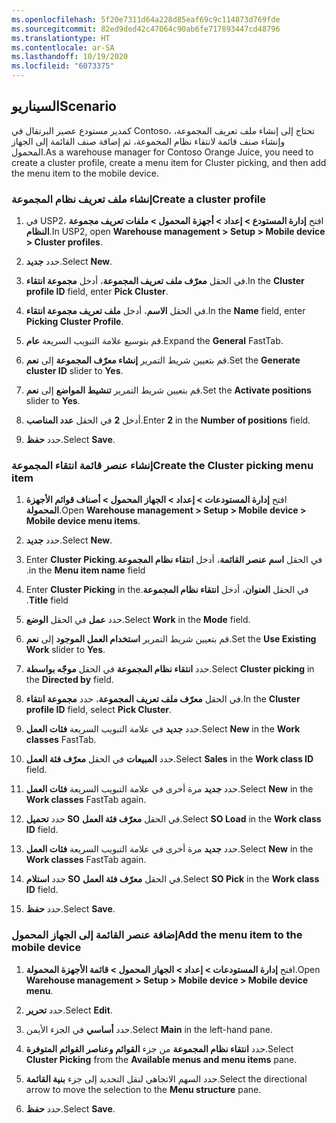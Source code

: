 ```yaml
---
ms.openlocfilehash: 5f20e7311d64a228d85eaf69c9c114873d769fde
ms.sourcegitcommit: 82ed9ded42c47064c90ab6fe717893447cd48796
ms.translationtype: HT
ms.contentlocale: ar-SA
ms.lasthandoff: 10/19/2020
ms.locfileid: "6073375"
---
```

## <a name="scenario"></a><span data-ttu-id="4e8bb-101">السيناريو</span><span class="sxs-lookup"><span data-stu-id="4e8bb-101">Scenario</span></span>
<span data-ttu-id="4e8bb-102">كمدير مستودع عصير البرتقال في Contoso، تحتاج إلى إنشاء ملف تعريف المجموعة، وإنشاء صنف قائمة لانتقاء نظام المجموعة، ثم إضافة صنف القائمة إلى الجهاز المحمول.</span><span class="sxs-lookup"><span data-stu-id="4e8bb-102">As a warehouse manager for Contoso Orange Juice, you need to create a cluster profile, create a menu item for Cluster picking, and then add the menu item to the mobile device.</span></span>
 
### <a name="create-a-cluster-profile"></a><span data-ttu-id="4e8bb-103">إنشاء ملف تعريف نظام المجموعة</span><span class="sxs-lookup"><span data-stu-id="4e8bb-103">Create a cluster profile</span></span>

1.  <span data-ttu-id="4e8bb-104">في USP2، افتح **إدارة المستودع > إعداد > أجهزة المحمول > ملفات تعريف مجموعة النظام**.</span><span class="sxs-lookup"><span data-stu-id="4e8bb-104">In USP2, open **Warehouse management > Setup > Mobile device > Cluster profiles**.</span></span>

2.  <span data-ttu-id="4e8bb-105">حدد **جديد‎**.</span><span class="sxs-lookup"><span data-stu-id="4e8bb-105">Select **New**.</span></span>

3.  <span data-ttu-id="4e8bb-106">في الحقل **معرّف ملف تعريف المجموعة**، أدخل **مجموعة انتقاء**.</span><span class="sxs-lookup"><span data-stu-id="4e8bb-106">In the **Cluster profile ID** field, enter **Pick Cluster**.</span></span>

4.  <span data-ttu-id="4e8bb-107">في الحقل **الاسم**، أدخل **ملف تعريف مجموعة انتقاء**.</span><span class="sxs-lookup"><span data-stu-id="4e8bb-107">In the **Name** field, enter **Picking Cluster Profile**.</span></span>

5.  <span data-ttu-id="4e8bb-108">قم بتوسيع علامة التبويب السريعة **عام**.</span><span class="sxs-lookup"><span data-stu-id="4e8bb-108">Expand the **General** FastTab.</span></span>

6.  <span data-ttu-id="4e8bb-109">قم بتعيين شريط التمرير **إنشاء معرّف المجموعة** إلى **نعم**.</span><span class="sxs-lookup"><span data-stu-id="4e8bb-109">Set the **Generate cluster ID** slider to **Yes**.</span></span>

7.  <span data-ttu-id="4e8bb-110">قم بتعيين شريط التمرير **تنشيط المواضع** إلى **نعم**.</span><span class="sxs-lookup"><span data-stu-id="4e8bb-110">Set the **Activate positions** slider to **Yes**.</span></span>

8.  <span data-ttu-id="4e8bb-111">أدخل **2** في الحقل **عدد المناصب**.</span><span class="sxs-lookup"><span data-stu-id="4e8bb-111">Enter **2** in the **Number of positions** field.</span></span>

9.  <span data-ttu-id="4e8bb-112">حدد **حفظ**.</span><span class="sxs-lookup"><span data-stu-id="4e8bb-112">Select **Save**.</span></span>


### <a name="create-the-cluster-picking-menu-item"></a><span data-ttu-id="4e8bb-113">إنشاء عنصر قائمة انتقاء المجموعة</span><span class="sxs-lookup"><span data-stu-id="4e8bb-113">Create the Cluster picking menu item</span></span>

1.  <span data-ttu-id="4e8bb-114">افتح **إدارة المستودعات > إعداد > الجهاز المحمول > أصناف قوائم الأجهزة المحمولة**.</span><span class="sxs-lookup"><span data-stu-id="4e8bb-114">Open **Warehouse management > Setup > Mobile device > Mobile device menu items**.</span></span>

2.  <span data-ttu-id="4e8bb-115">حدد **جديد‎**.</span><span class="sxs-lookup"><span data-stu-id="4e8bb-115">Select **New**.</span></span>

3.  <span data-ttu-id="4e8bb-116">في الحقل **اسم عنصر القائمة**، أدخل **‏‫انتقاء نظام المجموعة**.</span><span class="sxs-lookup"><span data-stu-id="4e8bb-116">Enter **Cluster Picking** in the **Menu item name** field.</span></span>

4.  <span data-ttu-id="4e8bb-117">في الحقل **العنوان**، أدخل **‏‫انتقاء نظام المجموعة**.</span><span class="sxs-lookup"><span data-stu-id="4e8bb-117">Enter **Cluster Picking** in the **Title** field.</span></span>

5.  <span data-ttu-id="4e8bb-118">حدد **عمل** في الحقل **الوضع‬‏‎**.</span><span class="sxs-lookup"><span data-stu-id="4e8bb-118">Select **Work** in the **Mode** field.</span></span>

6.  <span data-ttu-id="4e8bb-119">قم بتعيين شريط التمرير **‏‫استخدام العمل الموجود‬** إلى **نعم**.</span><span class="sxs-lookup"><span data-stu-id="4e8bb-119">Set the **Use Existing Work** slider to **Yes**.</span></span>

7.  <span data-ttu-id="4e8bb-120">حدد **انتقاء نظام المجموعة** في الحقل **موجّه بواسطة**.</span><span class="sxs-lookup"><span data-stu-id="4e8bb-120">Select **Cluster picking** in the **Directed by** field.</span></span>

8.  <span data-ttu-id="4e8bb-121">في الحقل **معرّف ملف تعريف المجموعة**، حدد **مجموعة انتقاء**.</span><span class="sxs-lookup"><span data-stu-id="4e8bb-121">In the **Cluster profile ID** field, select **Pick Cluster**.</span></span>

9.  <span data-ttu-id="4e8bb-122">حدد **جديد** في علامة التبويب السريعة **‏‫فئات العمل‬**.</span><span class="sxs-lookup"><span data-stu-id="4e8bb-122">Select **New** in the **Work classes** FastTab.</span></span>

10. <span data-ttu-id="4e8bb-123">حدد **المبيعات** في الحقل **معرّف فئة العمل**.</span><span class="sxs-lookup"><span data-stu-id="4e8bb-123">Select **Sales** in the **Work class ID** field.</span></span>

11. <span data-ttu-id="4e8bb-124">حدد **جديد** مرة أخرى في علامة التبويب السريعة **‏‫فئات العمل‬**.</span><span class="sxs-lookup"><span data-stu-id="4e8bb-124">Select **New** in the **Work classes** FastTab again.</span></span>

12. <span data-ttu-id="4e8bb-125">حدد **تحميل SO** في الحقل **معرّف فئة العمل**.</span><span class="sxs-lookup"><span data-stu-id="4e8bb-125">Select **SO Load** in the **Work class ID** field.</span></span>

13. <span data-ttu-id="4e8bb-126">حدد **جديد** مرة أخرى في علامة التبويب السريعة **‏‫فئات العمل‬**.</span><span class="sxs-lookup"><span data-stu-id="4e8bb-126">Select **New** in the **Work classes** FastTab again.</span></span>

14. <span data-ttu-id="4e8bb-127">حدد **استلام SO** في الحقل **معرّف فئة العمل**.</span><span class="sxs-lookup"><span data-stu-id="4e8bb-127">Select **SO Pick** in the **Work class ID** field.</span></span>

15. <span data-ttu-id="4e8bb-128">حدد **حفظ**.</span><span class="sxs-lookup"><span data-stu-id="4e8bb-128">Select **Save**.</span></span>


### <a name="add-the-menu-item-to-the-mobile-device"></a><span data-ttu-id="4e8bb-129">إضافة عنصر القائمة إلى الجهاز المحمول</span><span class="sxs-lookup"><span data-stu-id="4e8bb-129">Add the menu item to the mobile device</span></span>

1. <span data-ttu-id="4e8bb-130">افتح **إدارة المستودعات > إعداد > الجهاز المحمول > قائمة الأجهزة المحمولة**.</span><span class="sxs-lookup"><span data-stu-id="4e8bb-130">Open **Warehouse management > Setup > Mobile device > Mobile device menu**.</span></span>

2. <span data-ttu-id="4e8bb-131">حدد **تحرير**.</span><span class="sxs-lookup"><span data-stu-id="4e8bb-131">Select **Edit**.</span></span> 

3. <span data-ttu-id="4e8bb-132">حدد **أساسي** في الجزء الأيمن.</span><span class="sxs-lookup"><span data-stu-id="4e8bb-132">Select **Main** in the left-hand pane.</span></span>

3. <span data-ttu-id="4e8bb-133">حدد **انتقاء نظام المجموعة** من جزء **القوائم وعناصر القوائم المتوفرة**.</span><span class="sxs-lookup"><span data-stu-id="4e8bb-133">Select **Cluster Picking** from the **Available menus and menu items** pane.</span></span>

4. <span data-ttu-id="4e8bb-134">حدد السهم الاتجاهي لنقل التحديد إلى جزء **بنية القائمة**.</span><span class="sxs-lookup"><span data-stu-id="4e8bb-134">Select the directional arrow to move the selection to the **Menu structure** pane.</span></span>

5. <span data-ttu-id="4e8bb-135">حدد **حفظ**.</span><span class="sxs-lookup"><span data-stu-id="4e8bb-135">Select **Save**.</span></span> 

